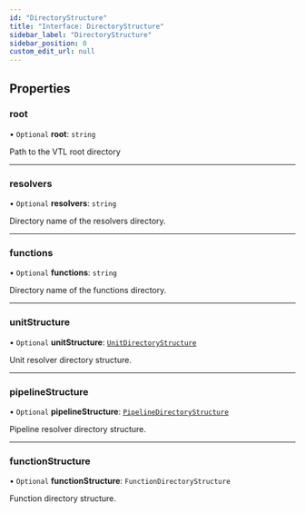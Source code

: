 ```yaml
---
id: "DirectoryStructure"
title: "Interface: DirectoryStructure"
sidebar_label: "DirectoryStructure"
sidebar_position: 0
custom_edit_url: null
---
```


## Properties

### root

• `Optional` **root**: `string`

Path to the VTL root directory

___

### resolvers

• `Optional` **resolvers**: `string`

Directory name of the resolvers directory.

___

### functions

• `Optional` **functions**: `string`

Directory name of the functions directory.

___

### unitStructure

• `Optional` **unitStructure**: [`UnitDirectoryStructure`](UnitDirectoryStructure)

Unit resolver directory structure.

___

### pipelineStructure

• `Optional` **pipelineStructure**: [`PipelineDirectoryStructure`](PipelineDirectoryStructure)

Pipeline resolver directory structure.

___

### functionStructure

• `Optional` **functionStructure**: `FunctionDirectoryStructure`

Function directory structure.
